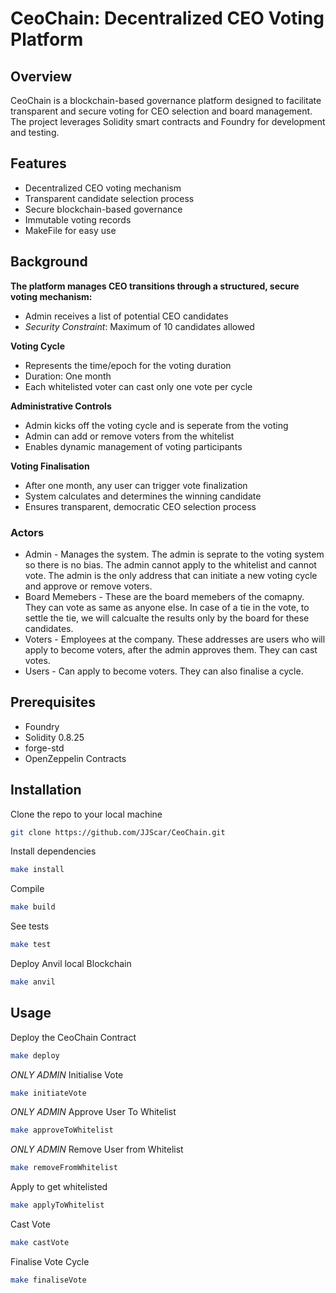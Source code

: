 # CeoChain: Decentralized CEO Voting Platform
## Overview
CeoChain is a blockchain-based governance platform designed to facilitate transparent and secure voting for CEO selection and board management. The project leverages Solidity smart contracts and Foundry for development and testing.

## Features
- Decentralized CEO voting mechanism
- Transparent candidate selection process
- Secure blockchain-based governance
- Immutable voting records
- MakeFile for easy use

## Background
**The platform manages CEO transitions through a structured, secure voting mechanism:**
- Admin receives a list of potential CEO candidates
- *Security Constraint*: Maximum of 10 candidates allowed
  
**Voting Cycle**
- Represents the time/epoch for the voting duration
- Duration: One month
- Each whitelisted voter can cast only one vote per cycle

**Administrative Controls**
- Admin kicks off the voting cycle and is seperate from the voting
- Admin can add or remove voters from the whitelist
- Enables dynamic management of voting participants

**Voting Finalisation**
- After one month, any user can trigger vote finalization
- System calculates and determines the winning candidate
- Ensures transparent, democratic CEO selection process

### Actors
- Admin - Manages the system. The admin is seprate to the voting system so there is no bias. The admin cannot apply to the whitelist and cannot vote. The admin is the only address that can initiate a new voting cycle and approve or remove voters.
- Board Memebers - These are the board memebers of the comapny. They can vote as same as anyone else. In case of a tie in the vote, to settle the tie, we will calcualte the results only by the board for these candidates. 
- Voters - Employees at the company. These addresses are users who will apply to become voters, after the admin approves them. They can cast votes. 
- Users - Can apply to become voters. They can also finalise a cycle. 

## Prerequisites 
- Foundry
- Solidity 0.8.25
- forge-std
- OpenZeppelin Contracts

## Installation
Clone the repo to your local machine
```bash
git clone https://github.com/JJScar/CeoChain.git
```
Install dependencies
```bash
make install
```
Compile 
```bash
make build
```
See tests
```bash
make test
```
Deploy Anvil local Blockchain
```bash
make anvil
```

## Usage
Deploy the CeoChain Contract
```bash
make deploy
```
*ONLY ADMIN* Initialise Vote
```bash
make initiateVote
```
*ONLY ADMIN* Approve User To Whitelist
```bash
make approveToWhitelist
```
*ONLY ADMIN* Remove User from Whitelist
```bash
make removeFromWhitelist
```
Apply to get whitelisted
```bash
make applyToWhitelist
```
Cast Vote
```bash
make castVote
```
Finalise Vote Cycle
```bash
make finaliseVote
```

